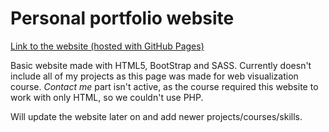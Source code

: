 # Personal portfolio website

[Link to the website (hosted with GitHub Pages)](https://benkutus.github.io/Portfolio-website/)

Basic website made with HTML5, BootStrap and SASS. Currently doesn't include all of my projects as this page was made for web visualization course. *Contact me* part isn't active, as the course required this website to work with only HTML, so we couldn't use PHP.

Will update the website later on and add newer projects/courses/skills.